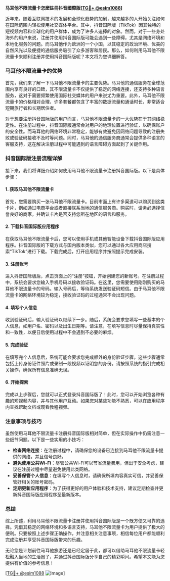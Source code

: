 **马耳他不限流量卡怎麽註冊抖音國際版[[TG💪+ @esim1088](https://t.me/s/esim1088)]**

近年来，随着互联网技术的发展和全球化趋势的加剧，越来越多的人开始关注如何在国际范围内轻松使用社交媒体平台。其中，抖音国际版（TikTok）因其独特的短视频内容和全球化的用户群体，成为了许多人追捧的对象。然而，对于一些身处海外的用户来说，注册并使用抖音国际版可能会遇到一些障碍，尤其是网络环境和本地化服务的问题。而马耳他作为欧洲的一个小国，以其稳定的政治环境、优美的自然风光以及便捷的通信服务吸引了众多游客和居民。那么，如何利用马耳他不限流量卡来顺利注册并使用抖音国际版呢？本文将为您详细解答。

### 马耳他不限流量卡的优势

首先，我们来了解一下马耳他不限流量卡的主要优势。马耳他的通信服务在全球范围内享有良好的口碑，其不限流量卡不仅提供了稳定的网络连接，还支持多种语言服务，这对于需要频繁使用国际社交媒体的用户来说尤为重要。此外，马耳他不限流量卡的价格相对合理，许多套餐都包含了丰富的数据流量和通话时长，非常适合短期旅行者和长期居住者。

对于想要注册抖音国际版的用户而言，马耳他不限流量卡的一大优势在于其网络稳定性。在注册过程中，抖音国际版通常会对用户的地理位置进行验证，以确保账户的安全性。而马耳他的网络环境非常稳定，能够有效避免因网络问题导致的注册失败或验证码接收不及时等问题。同时，马耳他的通信服务商通常会提供多种语言的客服支持，这在解决注册过程中可能遇到的语言障碍方面起到了关键作用。

### 抖音国际版注册流程详解

接下来，我们将详细介绍如何使用马耳他不限流量卡注册抖音国际版。以下是具体步骤：

#### 1. 获取马耳他不限流量卡

首先，您需要购买一张马耳他不限流量卡。目前市面上有许多渠道可以购买到这类卡片，例如通过电商平台或者直接联系当地的通信服务商。购买时，请务必选择信誉良好的商家，并确认卡片是否支持您所在地区的语言和服务。

#### 2. 下载抖音国际版应用程序

在获取马耳他不限流量卡后，您可以使用手机或其他智能设备下载抖音国际版应用程序。抖音国际版的下载方式与国内版本类似，您可以通过各大应用商店搜索“TikTok”进行下载。下载完成后，打开应用程序并按照提示完成安装。

#### 3. 注册账号

进入抖音国际版后，点击页面上的“注册”按钮，开始创建您的新账号。在注册过程中，系统会要求您输入手机号码以接收验证码。在这里，您需要使用刚刚购买的马耳他不限流量卡的号码。输入号码后，等待系统发送验证码短信。由于马耳他不限流量卡的网络环境较为稳定，接收验证码的过程通常不会出现问题。

#### 4. 填写个人信息

收到验证码后，输入验证码以继续下一步。随后，系统会要求您填写一些基本的个人信息，如用户名、密码以及出生日期等。请注意，在填写信息时尽量保持真实性和一致性，以便日后使用过程中不会遇到不必要的麻烦。

#### 5. 完成验证

在填写完个人信息后，系统可能会要求您完成额外的身份验证步骤。这些步骤通常包括上传身份证件照片或录制一段视频以证明您的身份。请按照系统的指引完成相关操作，确保所有信息准确无误。

#### 6. 开始探索

完成以上步骤后，您就可以正式登录抖音国际版了！此时，您可以开始浏览各种有趣的短视频内容，并与其他用户互动。如果您对某些功能不熟悉，可以在应用程序内查找帮助文档或观看教程视频。

### 注意事项与技巧

虽然使用马耳他不限流量卡注册抖音国际版相对简单，但在实际操作中仍需注意一些细节问题。以下是一些实用的小技巧：

- **检查网络连接**：在注册过程中，请确保您的设备已连接到马耳他不限流量卡提供的网络，并且信号良好。
- **避免使用公共Wi-Fi**：尽管公共Wi-Fi可以节省流量费用，但出于安全考虑，建议在注册过程中尽量避免使用此类网络。
- **妥善保管个人信息**：在填写个人信息时，请确保所填内容真实可信，并妥善保管好相关的账号密码。
- **定期更新应用程序**：为了获得更好的用户体验和技术支持，建议定期检查并更新抖音国际版应用程序至最新版本。

### 总结

综上所述，利用马耳他不限流量卡注册并使用抖音国际版是一个既方便又可靠的选择。凭借其稳定的网络环境和多语言支持，马耳他不限流量卡为用户提供了极大的便利。只要按照上述步骤正确操作，并注意相关注意事项，相信每位用户都能顺利完成注册并享受抖音国际版带来的乐趣。

无论您是计划前往马耳他旅游还是已经定居于此，都可以借助马耳他不限流量卡轻松融入当地的生活圈子，并通过抖音国际版分享自己的精彩瞬间。希望本文能为您提供有价值的参考信息！

[[TG💪+ @esim1088](https://t.me/s/esim1088) ![Image](https://i.postimg.cc/4NQfJmqS/Snipaste-2025-05-13-00-14-12.png)]